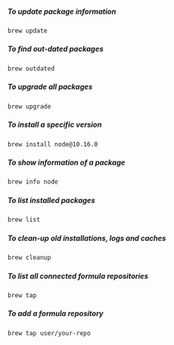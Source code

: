 ##### To update package information

```sh
brew update
```

##### To find out-dated packages

```sh
brew outdated
```

##### To upgrade all packages

```sh
brew upgrade
```

##### To install a specific version

```sh
brew install node@10.16.0
```

##### To show information of a package

```sh
brew info node
```

##### To list installed packages

```sh
brew list
```

##### To clean-up old installations, logs and caches

```sh
brew cleanup
```

##### To list all connected formula repositories

```sh
brew tap
```

##### To add a formula repository

```sh
brew tap user/your-repo
```
